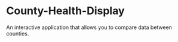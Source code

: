 # County-Health-Display
An interactive application that allows you to compare data between counties.
